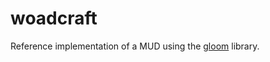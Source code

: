 woadcraft
=====

Reference implementation of a MUD using the [gloom](https://github.com/frompinewood/gloom) library.


